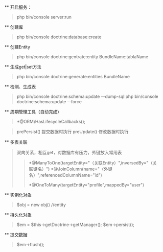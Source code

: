 ** 开启服务：
> php bin/console server:run
>

** 创建库
> php bin/console doctrine:database:create
>

** 创建Entity
>php bin/console doctrine:gentrate:entity BundleName:tablaName

** 生成get|set方法
>php bin/console doctrine:generate:entities BundleName

** 检测、生成表
>php bin/console doctrine:schema:update --dump-sql
>php bin/console doctrine:schema:update --force

** 周期管理工具（自动完成）
>  *@ORM\HasLifecycleCallbacks();

> prePersist() 提交数据时执行
> preUpdate() 修改数据时执行

** 多表关联
>双向关系，相互get，对数据库有压力，外键放入常用表
>> *@ManyToOne(targetEntity="（关联Entity）",inversedBy="（关联键名）")
>> *@JoinColumn(name="（外键名）",referencedColumnName="id")
>>
>> *@OneToMany(targetEntity="profile",mappedBy="user")

** 实例化对象
> $obj = new obj() //entity

** 持久化对象
> $em = $this->getDoctrine->getManager();
> $em->persist();

** 提交数据
> $em->flush();